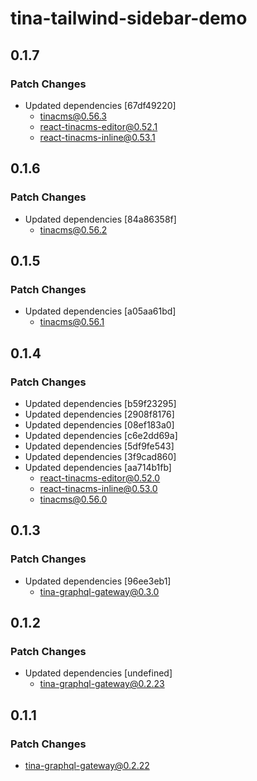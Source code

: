 # tina-tailwind-sidebar-demo

## 0.1.7

### Patch Changes

- Updated dependencies [67df49220]
  - tinacms@0.56.3
  - react-tinacms-editor@0.52.1
  - react-tinacms-inline@0.53.1

## 0.1.6

### Patch Changes

- Updated dependencies [84a86358f]
  - tinacms@0.56.2

## 0.1.5

### Patch Changes

- Updated dependencies [a05aa61bd]
  - tinacms@0.56.1

## 0.1.4

### Patch Changes

- Updated dependencies [b59f23295]
- Updated dependencies [2908f8176]
- Updated dependencies [08ef183a0]
- Updated dependencies [c6e2dd69a]
- Updated dependencies [5df9fe543]
- Updated dependencies [3f9cad860]
- Updated dependencies [aa714b1fb]
  - react-tinacms-editor@0.52.0
  - react-tinacms-inline@0.53.0
  - tinacms@0.56.0

## 0.1.3

### Patch Changes

- Updated dependencies [96ee3eb1]
  - tina-graphql-gateway@0.3.0

## 0.1.2

### Patch Changes

- Updated dependencies [undefined]
  - tina-graphql-gateway@0.2.23

## 0.1.1

### Patch Changes

- tina-graphql-gateway@0.2.22

